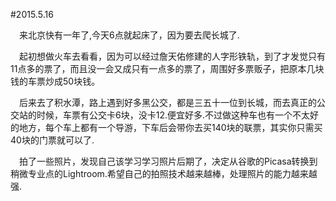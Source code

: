 #2015.5.16  

&emsp;来北京快有一年了,今天6点就起床了，因为要去爬长城了.  

&emsp;起初想做火车去看看，因为可以经过詹天佑修建的人字形铁轨，到了才发觉只有11点多的票了，而且没一会又成只有一点多的票了，周围好多票贩子，把原本几块钱的车票炒成50块钱。  

&emsp;后来去了积水潭，路上遇到好多黑公交，都是三五十一位到长城，而去真正的公交站的时候，车票有公交卡6块，没卡12.便宜好多.不过做这种车也有一个不太好的地方，每个车上都有一个导游，下车后会带你去买140块的联票，其实你只需买40块的门票就可以了.  

&emsp;拍了一些照片，发现自己该学习学习照片后期了，决定从谷歌的Picasa转换到稍微专业点的Lightroom.希望自己的拍照技术越来越棒，处理照片的能力越来越强.  

